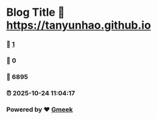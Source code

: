 # Blog Title :link: https://tanyunhao.github.io 
### :page_facing_up: [1](https://tanyunhao.github.io/tag.html) 
### :speech_balloon: 0 
### :hibiscus: 6895 
### :alarm_clock: 2025-10-24 11:04:17 
### Powered by :heart: [Gmeek](https://github.com/Meekdai/Gmeek)
